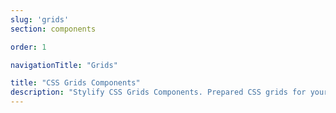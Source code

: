 ```yaml
---
slug: 'grids'
section: components

order: 1

navigationTitle: "Grids"

title: "CSS Grids Components"
description: "Stylify CSS Grids Components. Prepared CSS grids for your next web project. Copy&Paste, without CSS framework."
---
```


<interactive-preview class="margin-bottom:48px"
min-height="180"
title="Responsive grid"
description="Responsive grid with minimum column width."
html-snippet="components/grids-fit"></interactive-preview>

<interactive-preview
min-height="180"
title="Responsive grid - using components"
html-snippet="components/grids-fit-components"></interactive-preview>
